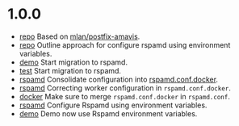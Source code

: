 # 1.0.0

- [repo](.) Based on [mlan/postfix-amavis](https://github.com/mlan/docker-postfix).
- [repo](ROADMAP.md) Outline approach for configure rspamd using environment variables.
- [demo](demo/Makefile) Start migration to rspamd.
- [test](test/Makefile) Start migration to rspamd.
- [rspamd](src/rspamd) Consolidate configuration into [rspamd.conf.docker](src/rspamd/etc/rspamd/rspamd.conf.docker).
- [rspamd](src/rspamd) Correcting worker configuration in `rspamd.conf.docker`.
- [docker](Dockerfile) Make sure to merge `rspamd.conf.docker` in `rspamd.conf`.
- [rspamd](src/rspamd) Configure Rspamd using environment variables.
- [demo](demo/Makefile) Demo now use Rspamd environment variables.
